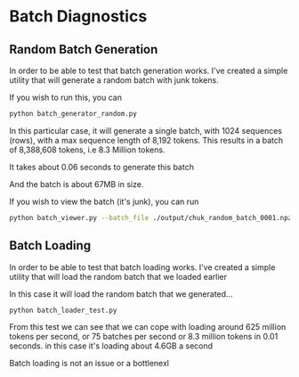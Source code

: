 # Batch Diagnostics

## Random Batch Generation
In order to be able to test that batch generation works.
I've created a simple utility that will generate a random batch with junk tokens.

If you wish to run this, you can

```bash
python batch_generator_random.py
```

In this particular case, it will generate a single batch, with 1024 sequences (rows), with a max sequence length of 8,192 tokens.  This results in a batch of 8,388,608 tokens, i.e 8.3 Million tokens.

It takes about 0.06 seconds to generate this batch

And the batch is about 67MB in size.

If you wish to view the batch (it's junk), you can run

```bash
python batch_viewer.py --batch_file ./output/chuk_random_batch_0001.npz --tokenizer ibm-granite/granite-3b-code-instruct
```

## Batch Loading
In order to be able to test that batch loading works.
I've created a simple utility that will load the random batch that we loaded earlier

In this case it will load the random batch that we generated...

```bash
python batch_loader_test.py 
```

From this test we can see that we can cope with loading around 625 million tokens per second, or 75 batches per second or 8.3 million tokens in 0.01 seconds.  in this case it's loading about 4.6GB a second

Batch loading is not an issue or a bottlenexl